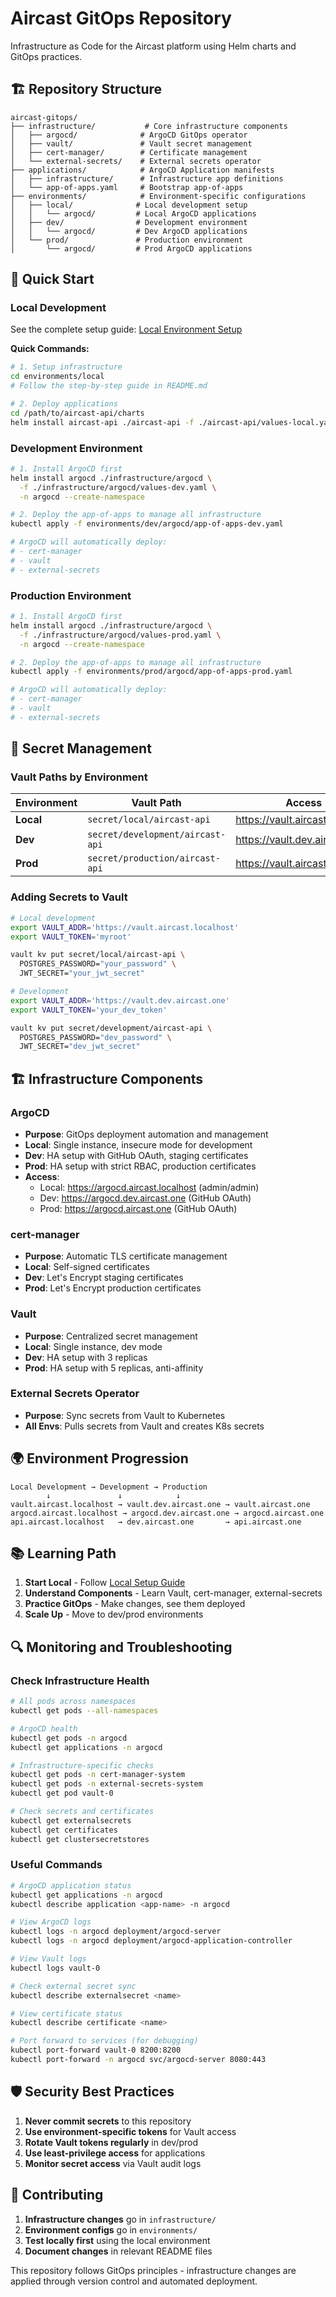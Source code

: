 # Aircast GitOps Repository

Infrastructure as Code for the Aircast platform using Helm charts and GitOps practices.

## 🏗️ Repository Structure

```
aircast-gitops/
├── infrastructure/           # Core infrastructure components
│   ├── argocd/              # ArgoCD GitOps operator
│   ├── vault/               # Vault secret management
│   ├── cert-manager/        # Certificate management
│   └── external-secrets/    # External secrets operator
├── applications/            # ArgoCD Application manifests
│   ├── infrastructure/      # Infrastructure app definitions
│   └── app-of-apps.yaml     # Bootstrap app-of-apps
├── environments/            # Environment-specific configurations
│   ├── local/              # Local development setup
│   │   └── argocd/         # Local ArgoCD applications
│   ├── dev/                # Development environment
│   │   └── argocd/         # Dev ArgoCD applications
│   └── prod/               # Production environment
│       └── argocd/         # Prod ArgoCD applications
```

## 🚀 Quick Start

### Local Development
See the complete setup guide: [Local Environment Setup](./environments/local/README.md)

**Quick Commands:**
```bash
# 1. Setup infrastructure
cd environments/local
# Follow the step-by-step guide in README.md

# 2. Deploy applications
cd /path/to/aircast-api/charts
helm install aircast-api ./aircast-api -f ./aircast-api/values-local.yaml
```

### Development Environment
```bash
# 1. Install ArgoCD first
helm install argocd ./infrastructure/argocd \
  -f ./infrastructure/argocd/values-dev.yaml \
  -n argocd --create-namespace

# 2. Deploy the app-of-apps to manage all infrastructure
kubectl apply -f environments/dev/argocd/app-of-apps-dev.yaml

# ArgoCD will automatically deploy:
# - cert-manager
# - vault  
# - external-secrets
```

### Production Environment
```bash
# 1. Install ArgoCD first
helm install argocd ./infrastructure/argocd \
  -f ./infrastructure/argocd/values-prod.yaml \
  -n argocd --create-namespace

# 2. Deploy the app-of-apps to manage all infrastructure
kubectl apply -f environments/prod/argocd/app-of-apps-prod.yaml

# ArgoCD will automatically deploy:
# - cert-manager
# - vault
# - external-secrets
```

## 🔐 Secret Management

### Vault Paths by Environment

| Environment | Vault Path | Access |
|-------------|------------|--------|
| **Local** | `secret/local/aircast-api` | https://vault.aircast.localhost |
| **Dev** | `secret/development/aircast-api` | https://vault.dev.aircast.one |
| **Prod** | `secret/production/aircast-api` | https://vault.aircast.one |

### Adding Secrets to Vault

```bash
# Local development
export VAULT_ADDR='https://vault.aircast.localhost'
export VAULT_TOKEN='myroot'

vault kv put secret/local/aircast-api \
  POSTGRES_PASSWORD="your_password" \
  JWT_SECRET="your_jwt_secret"

# Development
export VAULT_ADDR='https://vault.dev.aircast.one'
export VAULT_TOKEN='your_dev_token'

vault kv put secret/development/aircast-api \
  POSTGRES_PASSWORD="dev_password" \
  JWT_SECRET="dev_jwt_secret"
```

## 🏗️ Infrastructure Components

### ArgoCD
- **Purpose**: GitOps deployment automation and management
- **Local**: Single instance, insecure mode for development
- **Dev**: HA setup with GitHub OAuth, staging certificates
- **Prod**: HA setup with strict RBAC, production certificates
- **Access**: 
  - Local: https://argocd.aircast.localhost (admin/admin)
  - Dev: https://argocd.dev.aircast.one (GitHub OAuth)
  - Prod: https://argocd.aircast.one (GitHub OAuth)

### cert-manager
- **Purpose**: Automatic TLS certificate management
- **Local**: Self-signed certificates
- **Dev**: Let's Encrypt staging certificates
- **Prod**: Let's Encrypt production certificates

### Vault
- **Purpose**: Centralized secret management
- **Local**: Single instance, dev mode
- **Dev**: HA setup with 3 replicas
- **Prod**: HA setup with 5 replicas, anti-affinity

### External Secrets Operator
- **Purpose**: Sync secrets from Vault to Kubernetes
- **All Envs**: Pulls secrets from Vault and creates K8s secrets

## 🌍 Environment Progression

```
Local Development → Development → Production
        ↓               ↓            ↓
vault.aircast.localhost → vault.dev.aircast.one → vault.aircast.one
argocd.aircast.localhost → argocd.dev.aircast.one → argocd.aircast.one
api.aircast.localhost   → dev.aircast.one       → api.aircast.one
```

## 📚 Learning Path

1. **Start Local** - Follow [Local Setup Guide](./environments/local/README.md)
2. **Understand Components** - Learn Vault, cert-manager, external-secrets
3. **Practice GitOps** - Make changes, see them deployed
4. **Scale Up** - Move to dev/prod environments

## 🔍 Monitoring and Troubleshooting

### Check Infrastructure Health
```bash
# All pods across namespaces
kubectl get pods --all-namespaces

# ArgoCD health
kubectl get pods -n argocd
kubectl get applications -n argocd

# Infrastructure-specific checks
kubectl get pods -n cert-manager-system
kubectl get pods -n external-secrets-system
kubectl get pod vault-0

# Check secrets and certificates
kubectl get externalsecrets
kubectl get certificates
kubectl get clustersecretstores
```

### Useful Commands
```bash
# ArgoCD application status
kubectl get applications -n argocd
kubectl describe application <app-name> -n argocd

# View ArgoCD logs
kubectl logs -n argocd deployment/argocd-server
kubectl logs -n argocd deployment/argocd-application-controller

# View Vault logs
kubectl logs vault-0

# Check external secret sync
kubectl describe externalsecret <name>

# View certificate status
kubectl describe certificate <name>

# Port forward to services (for debugging)
kubectl port-forward vault-0 8200:8200
kubectl port-forward -n argocd svc/argocd-server 8080:443
```

## 🛡️ Security Best Practices

1. **Never commit secrets** to this repository
2. **Use environment-specific tokens** for Vault access
3. **Rotate Vault tokens regularly** in dev/prod
4. **Use least-privilege access** for applications
5. **Monitor secret access** via Vault audit logs

## 🤝 Contributing

1. **Infrastructure changes** go in `infrastructure/`
2. **Environment configs** go in `environments/`
3. **Test locally first** using the local environment
4. **Document changes** in relevant README files

This repository follows GitOps principles - infrastructure changes are applied through version control and automated deployment.